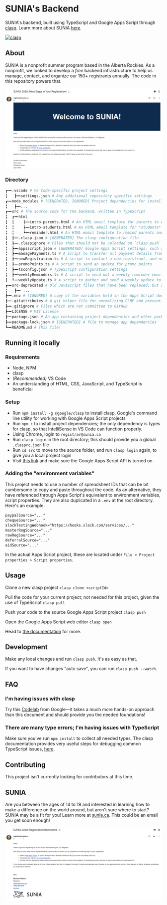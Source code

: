 # SUNIA's Backend

SUNIA's backend, built using TypeScript and Google Apps Script through [clasp](https://github.com/google/clasp). Learn more about SUNIA [here](https://sunia.ca).

[![clasp](https://img.shields.io/badge/built%20with-clasp-4285f4.svg)](https://github.com/google/clasp)

## About

SUNIA is a nonprofit summer program based in the Alberta Rockies. As a nonprofit, we looked to develop a *free* backend infrastructure to help us manage, contact, and organize our 150+ registrants annually. The code in this repository powers that.

![Welcome email](images/welcome.png)

### Directory

```python
┏╼╾.vscode # VS Code-specific project settings
╏   ┣╼╾settings.json # Any additional repository specific settings
┏╼╾node_modules # [GENERATED, IGNORED] Project dependencies for installed locally
╏   ┣╼╾...
┏╼╾src # The source code for the backend, written in TypeScript
╏  ┏╼╾html
╏  ╏    ┣╼╾intro-parents.html # An HTML email template for parents to welcome them to SUNIA (upon registration)
╏  ╏    ┣╼╾intro-students.html # An HTML email template for *students* to welcome them to SUNIA (upon registration)
╏  ╏    ┗╼╾reminder.html # An HTML email template to remind parents and students of steps they must take to complete their registration
╏  ┣╼╾.clasp.json # [GENERATED] The clasp configuration file
╏  ┣╼╾.claspignore # Files that should not be uploaded on `clasp push`
╏  ┣╼╾appsscript.json # [GENERATED] Google Apps Script settings, such as timezone
╏  ┣╼╾managePayments.ts # A script to transfer all payment details from "local" spreadsheets to master
╏  ┣╼╾newRegistration.ts # A script to contact a new registrant, and notify Slack
╏  ┣╼╾promoPoints.ts # A script to send an update for promo points
╏  ┣╼╾tsconfig.json # TypeScript configuration settings
╏  ┣╼╾weeklyReminders.ts # A script to send out a weekly reminder email
╏  ┗╼╾weeklyUpdate.ts # A script to gather and send a weekly update to staff
┏╼╾src-deprecated # Old JavaScript files that have been replaced, but are kept in case something badly breaks
╏   ┣╼╾ ...
┣╼╾.env # [IGNORED] A copy of the variables held in the Apps Script document
┣╼╾.gitattributes # A git helper file for normalizing CLRF and preventing a merge attempt of package-lock.json
┣╼╾.gitignore # Files which are not committed to GitHub
┣╼╾LICENSE # MIT License
┣╼╾package.json # An app containing project dependencies and other package information
┣╼╾package-lock.json # [GENERATED] A file to manage app dependencies
┗╼╾README.md # This file!
```

## Running it locally

### Requirements

- Node, NPM
- clasp
- *(Recommended)* VS Code
- An understanding of HTML, CSS, JavaScript, and TypeScript is beneficial

### Setup

- Run `npm install -g @google/clasp` to install clasp, Google's command line utility for working with Google Apps Script projects
- Run `npm i` to install project dependencies; the only dependency is types for clasp, so that IntelliSense in VS Code can function properly.
- Using Chrome, login to `registrar@sunia.ca`
- Run `clasp login` in the root directory; this should provide you a global `.clasprc.json` file
- Run `cd src` to move to the source folder, and run `clasp login` again, to give you a local project login
- Visit [this link](https://script.google.com/home/usersettings) and make sure the Google Apps Script API is turned on

### Adding the "environment variables"

This project needs to use a number of spreadsheet IDs that can be bit cumbersome to copy and paste throughout the code. As an alternative, they have referenced through Apps Script's equivalent to environment variables, script properties. They are also duplicated in a `.env` at the root directory. Here's an example:

```env
paypalSource="..."
chequeSource="..."
slackTestingWebhook="https://hooks.slack.com/services/..."
masterRegSource="..."
rawRegSource="..."
deferralSource="..."
aidSource="..."
```

In the actual Apps Script project, these are located under `File > Project properties > Script properties`.

## Usage

Clone a new clasp project
`clasp clone <scriptId>`

Pull the code for your current project; not needed for this project, given the use of TypeScript
`clasp pull`

Push your code to the source Google Apps Script project
`clasp push`

Open the Google Apps Script web editor
`clasp open`

Head to [the documentation](https://developers.google.com/apps-script/guides/clasp) for more.

## Development

Make any local changes and run `clasp push`. It's as easy as that.

If you want to have changes "auto save", you can run `clasp push --watch`.

## FAQ

### I'm having issues with clasp

Try this [Codelab](https://codelabs.developers.google.com/codelabs/clasp/#0) from Google—it takes a much more hands-on approach than this document and should provide you the needed foundations!

### There are many type errors; I'm having issues with TypeScript

Make sure you've run `npm install` to collect all needed types. The clasp documentation provides very useful steps for debugging common TypeScript issues, [here](https://github.com/google/clasp/blob/master/docs/typescript.md).

## Contributing

This project isn't currently looking for contributors at this time.

## SUNIA

Are you between the ages of 14 to 19 and interested in learning how to make a difference on the world around, but aren't sure where to start? SUNIA may be a fit for you! Learn more at [sunia.ca](https://sunia.ca). This could be an email you get soon enough!

![Reminder email](images/reminders.png)